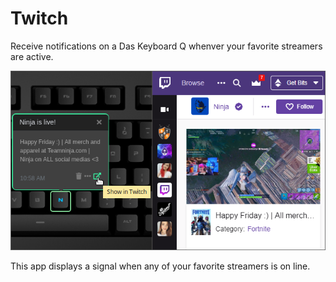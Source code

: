 # Twitch

Receive notifications on a Das Keyboard Q whenver your favorite streamers are active.

![Twitch on a Das Keybaord Q](assets/image.png "Q Twitch")

This app displays a signal when any of your favorite streamers is on line.